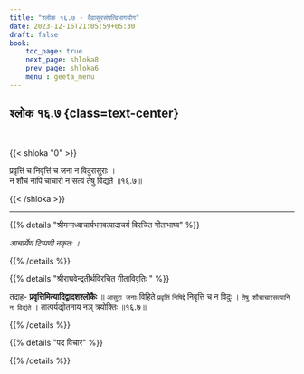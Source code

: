 ```yaml
---
title: "श्लोक १६.७ - दैवासुरसंपत्विभागयोग"
date: 2023-12-16T21:05:59+05:30
draft: false
book:
    toc_page: true
    next_page: shloka8
    prev_page: shloka6
    menu : geeta_menu
---
```




## श्लोक १६.७ {class=text-center}

<br/>

{{< shloka  "0"  >}}

प्रवृत्तिं च निवृत्तिं च जना न विदुरासुराः ।  
न शौचं नापि चाचारो न सत्यं तेषु विद्यते ॥१६.७॥

{{< /shloka >}}

---


{{% details "श्रीमन्मध्वाचार्यभगवत्पादाचर्य विरचित  गीताभाष्य" %}}

*आचार्येण टिप्पणी नकृतः ।*

{{% /details %}}



{{% details "श्रीराघवेन्द्रतीर्थविरचित गीताविवृतिः " %}}

तदाह- **प्रवृत्तिमित्यादिद्वादशश्लोकैः** ॥
`आसुरा जनाः` विहिते `प्रवृत्तिं` `निषिद्दे` 
निवृत्तिं च न विदुः । 
`तेषु शौचाचारसत्यानि न विद्यंते` ।
तात्पर्यद्योतनाय नञ् त्रयोक्तिः ॥१६.७॥

{{% /details %}}


{{% details "पद विचार" %}}


{{% /details %}}
